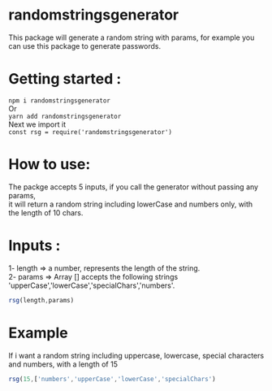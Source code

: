 # randomstringsgenerator
This package will generate a random string with params, for example you can use this package to generate passwords. 

# Getting started :
 ``` npm i randomstringsgenerator ```  <br>
 Or <br>
 ``` yarn add randomstringsgenerator ``` <br>
 Next we import it  <br>
  ``` const rsg = require('randomstringsgenerator') ```
 

# How to use:

The packge accepts 5 inputs, if you call the generator without passing any params, <br>
it will return a random string including lowerCase and numbers only, with the length of 10 chars.<br>
# Inputs :  <br>
1- length => a number, represents the length of the string. <br>
2- params => Array [] accepts the following strings 'upperCase','lowerCase','specialChars','numbers'.<br>
 ```javascript
rsg(length,params)
```
# Example
If i want a random string including uppercase, lowercase, special characters and numbers, with a length of 15 <br>
 ```javascript
rsg(15,['numbers','upperCase','lowerCase','specialChars')
```


